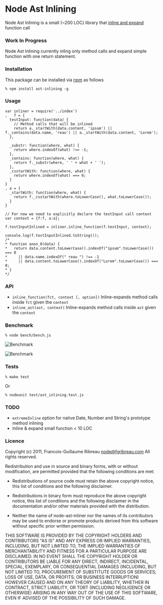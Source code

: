 # Node Ast Inlining

Node Ast Inlining is a small (~200 LOC) library that [inline and expand](http://en.wikipedia.org/wiki/Inline_expansion) function call

### Work In Progress

Node Ast Inlining currently inling only method calls and expand simple function with one return statement.

### Installation

This package can be installed via [npm](http://npmjs.org/) as follows

    % npm install ast-inlining -g

### Usage
    
    var inliner = require('../index')
    ,   f = {
      testInput: function(data) {
        // Method calls that will be inlined 
        return a._startWith(data.content, 'ipsum') || f._contains(data.name, 'reau') || a._startWith(data.content, 'Lorem');
      },

      _substr: function(where, what) {
        return where.indexOf(what) !== -1;
      },
      _contains: function(where, what) {
        return f._substr(where, ' ' + what + ' ');
      },
      _csstartWith: function(where, what) {
        return where.indexOf(what) === 0;
      }
    }
    , a = {
      _startWith: function(where, what) {
        return f._csstartWith(where.toLowerCase(), what.toLowerCase());
      }
    }

    // For now we need to explicitly declare the testInput call context
    var context = {f:f, a:a};

    f.testInputInlined = inliner.inline_function(f.testInput, context);

    console.log(f.testInputInlined.toString());
    /*
    * function anon_0(data) {
    *   return data.content.toLowerCase().indexOf("ipsum".toLowerCase()) === 0 
    *     || data.name.indexOf(" reau ") !== -1 
    *     || data.content.toLowerCase().indexOf("Lorem".toLowerCase()) === 0;
    * }
    */

### API

   * `inline_function(fct, context [, option])` Inline-expands method calls inside `fct` given the `context` 
   * `inline_ast(ast, context)` Inline-expands method calls inside `ast` given the `context` 

### Benchmark

    % node bench/bench.js

![Benchmark](http://chart.apis.google.com/chart?chtt=Operations/second%20on%20node|(v0.4.11%20/%20darwin)&chts=000000,10&cht=bhg&chd=t:1464000,1648000&chds=0,1648000&chxt=x&chxl=0:|0|1.648M&chsp=0,1&chm=tWithout%20inlining(1.464M),000000,0,0,10|tWith%20inlining(1.648M),000000,0,1,10&chbh=15,0,5&chs=250x110 "Benchmark's result")

![Benchmark](http://chart.apis.google.com/chart?chtt=Operations/second%20on%20node|(v0.4.11%20/%20darwin)&chts=000000,10&cht=bhg&chd=t:875600,1500000&chds=0,1500000&chxt=x&chxl=0:|0|1.5M&chsp=0,1&chm=tWithout%20inlining(875.6k),000000,0,0,10|tWith%20inlining(1.5M),000000,0,1,10&chbh=15,0,5&chs=250x110 "Benchmark's result")

### Tests
    % make test
  Or

    % nodeunit test/ast_inlining.test.js

### TODO
 * `extremeInline` option for native Date, Number and String's prototype method inlining
 * Inline & expand small function < 10 LOC

### Licence

Copyright (c) 2011, Francois-Guillaume Ribreau <node@fgribreau.com>
All rights reserved.

Redistribution and use in source and binary forms, with or without
modification, are permitted provided that the following conditions are met:

  - Redistributions of source code must retain the above copyright notice,
    this list of conditions and the following disclaimer.

  - Redistributions in binary form must reproduce the above copyright notice,
    this list of conditions and the following disclaimer in the documentation
    and/or other materials provided with the distribution.

  - Neither the name of node-ast-inliner nor the names of its contributors
    may be used to endorse or promote products derived from this software
    without specific prior written permission.

THIS SOFTWARE IS PROVIDED BY THE COPYRIGHT HOLDERS AND CONTRIBUTORS "AS IS" AND
ANY EXPRESS OR IMPLIED WARRANTIES, INCLUDING, BUT NOT LIMITED TO, THE IMPLIED
WARRANTIES OF MERCHANTABILITY AND FITNESS FOR A PARTICULAR PURPOSE ARE
DISCLAIMED. IN NO EVENT SHALL THE COPYRIGHT HOLDER OR CONTRIBUTORS BE LIABLE
FOR ANY DIRECT, INDIRECT, INCIDENTAL, SPECIAL, EXEMPLARY, OR CONSEQUENTIAL
DAMAGES (INCLUDING, BUT NOT LIMITED TO, PROCUREMENT OF SUBSTITUTE GOODS OR
SERVICES; LOSS OF USE, DATA, OR PROFITS; OR BUSINESS INTERRUPTION) HOWEVER
CAUSED AND ON ANY THEORY OF LIABILITY, WHETHER IN CONTRACT, STRICT LIABILITY,
OR TORT (INCLUDING NEGLIGENCE OR OTHERWISE) ARISING IN ANY WAY OUT OF THE USE
OF THIS SOFTWARE, EVEN IF ADVISED OF THE POSSIBILITY OF SUCH DAMAGE.